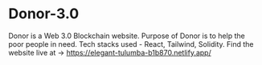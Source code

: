 # Donor-3.0
Donor is a Web 3.0 Blockchain website.
Purpose of Donor is to help the poor people in need.
Tech stacks used - React, Tailwind, Solidity.
Find the website live at -> https://elegant-tulumba-b1b870.netlify.app/
